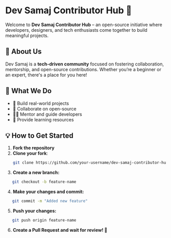 # Dev Samaj Contributor Hub 🚀

Welcome to **Dev Samaj Contributor Hub** – an open-source initiative where developers, designers, and tech enthusiasts come together to build meaningful projects. 

## 🌟 About Us
Dev Samaj is a **tech-driven community** focused on fostering collaboration, mentorship, and open-source contributions. Whether you’re a beginner or an expert, there's a place for you here!

## 📌 What We Do
- 🚀 Build real-world projects
- 🤝 Collaborate on open-source
- 🧑‍🏫 Mentor and guide developers
- 📖 Provide learning resources

## 💡 How to Get Started
1. **Fork the repository**
2. **Clone your fork**:  
   ```bash
   git clone https://github.com/your-username/dev-samaj-contributor-hub.git
   ```
3. **Create a new branch:**
```bash
   git checkout -b feature-name
```

4. **Make your changes and commit:**
```bash
   git commit -m "Added new feature"
```

5. **Push your changes:**
```bash
   git push origin feature-name
```

6. **Create a Pull Request and wait for review! 🎉**
